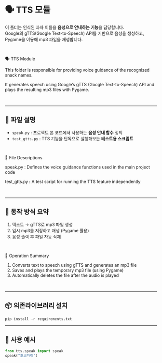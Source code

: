 # 🗣️ TTS 모듈

이 폴더는 인식된 과자 이름을 **음성으로 안내하는 기능**을 담당합니다.  
Google의 gTTS(Google Text-to-Speech) API를 기반으로 음성을 생성하고,  
Pygame을 이용해 mp3 파일을 재생합니다.

<br>

🗣️ TTS Module

This folder is responsible for providing voice guidance of the recognized snack names.

It generates speech using Google’s gTTS (Google Text-to-Speech) API and plays the resulting mp3 files with Pygame.

<br>

---
## 📖 파일 설명

- `speak.py` : 프로젝트 본 코드에서 사용하는 **음성 안내 함수** 정의 
- `test_gtts.py` : TTS 기능을 단독으로 실행해보는 **테스트용 스크립트**

<br>

📖 File Descriptions

speak.py : Defines the voice guidance functions used in the main project code

test_gtts.py : A test script for running the TTS feature independently

<br>

---
## 🔧 동작 방식 요약

1. 텍스트 → gTTS로 mp3 파일 생성
2. 임시 mp3를 저장하고 재생 (Pygame 활용)
3. 음성 출력 후 파일 자동 삭제

<br>

🔧 Operation Summary

1. Converts text to speech using gTTS and generates an mp3 file
2. Saves and plays the temporary mp3 file (using Pygame)
3. Automatically deletes the file after the audio is played

<br>

---
## 📦 의존라이브러리 설치 

`pip install -r requirements.txt`

---

## 🧪 사용 예시

```python
from tts.speak import speak
speak("초코파이")


